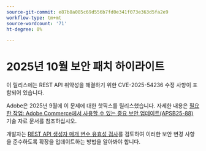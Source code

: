 ```yaml
---
source-git-commit: e87b8a085c69d556b7fd0e341f073e363d5fa2e9
workflow-type: tm+mt
source-wordcount: '71'
ht-degree: 0%

---
```

# 2025년 10월 보안 패치 하이라이트

이 릴리스에는 REST API 취약성을 해결하기 위한 CVE-2025-54236 수정 사항이 포함되어 있습니다.

Adobe은 2025년 9월에 이 문제에 대한 핫픽스를 릴리스했습니다. 자세한 내용은 [필요한 작업: Adobe Commerce에서 사용할 수 있는 중요 보안 업데이트(APSB25-88)](https://experienceleague.adobe.com/ko/docs/experience-cloud-kcs/kbarticles/ka-27397) 기술 자료 문서를 참조하십시오.<!-- AC-15379 -->

개발자는 [REST API 생성자 매개 변수 유효성 검사](https://developer.adobe.com/commerce/php/development/components/web-api/services/#rest-api-constructor-parameter-validation)를 검토하여 이러한 보안 변경 사항을 준수하도록 확장을 업데이트하는 방법을 알아봐야 합니다.
